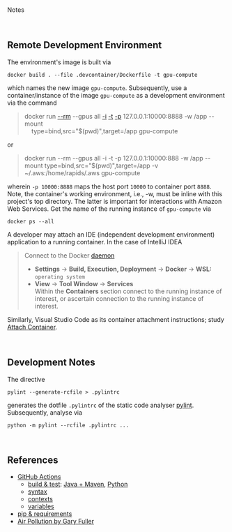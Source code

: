 <br>

Notes

<br>

## Remote Development Environment

The environment's image is built via

```shell
docker build . --file .devcontainer/Dockerfile -t gpu-compute
```

which names the new image `gpu-compute`.  Subsequently, use a container/instance of the image `gpu-compute` as a development environment via the command

> docker run [--rm](https://docs.docker.com/engine/reference/commandline/run/#:~:text=a%20container%20exits-,%2D%2Drm,-Automatically%20remove%20the) --gpus all [-i](https://docs.docker.com/engine/reference/commandline/run/#:~:text=and%20reaps%20processes-,%2D%2Dinteractive,-%2C%20%2Di) [-t](https://docs.docker.com/get-started/02_our_app/#:~:text=Finally%2C%20the-,%2Dt,-flag%20tags%20your) [-p](https://docs.docker.com/engine/reference/commandline/run/#:~:text=%2D%2Dpublish%20%2C-,%2Dp,-Publish%20a%20container%E2%80%99s) 127.0.0.1:10000:8888 -w /app --mount \
> &nbsp; &nbsp; type=bind,src="$(pwd)",target=/app gpu-compute

or

> docker run --rm --gpus all -i -t -p 127.0.0.1:10000:888 -w /app --mount type=bind,src="$(pwd)",target=/app -v ~/.aws:/home/rapids/.aws gpu-compute

wherein   `-p 10000:8888` maps the host port `10000` to container port `8888`.  Note, the container's working environment, i.e., -w, must be inline with this project's top directory.  The latter is important for interactions with Amazon Web Services.  Get the name of the running instance of ``gpu-compute`` via

```shell
docker ps --all
```

A developer may attach an IDE (independent development environment) application to a running container.  In the case of IntelliJ IDEA

> Connect to the Docker [daemon](https://www.jetbrains.com/help/idea/docker.html#connect_to_docker)
> * **Settings** $\rightarrow$ **Build, Execution, Deployment** $\rightarrow$ **Docker** $\rightarrow$ **WSL:** `operating system`
> * **View** $\rightarrow$ **Tool Window** $\rightarrow$ **Services** <br>Within the **Containers** section connect to the running instance of interest, or ascertain connection to the running instance of interest.

Similarly, Visual Studio Code as its container attachment instructions; study [Attach Container](https://code.visualstudio.com/docs/devcontainers/attach-container).

<br>


## Development Notes

The directive

```shell
pylint --generate-rcfile > .pylintrc
```

generates the dotfile `.pylintrc` of the static code analyser [pylint](https://pylint.pycqa.org/en/latest/user_guide/checkers/features.html).  Subsequently, analyse via

```shell
python -m pylint --rcfile .pylintrc ...
```

<br>

## References

* [GitHub Actions](https://docs.github.com/en/actions)
    * [build & test](https://docs.github.com/en/actions/automating-builds-and-tests/about-continuous-integration): [Java + Maven](https://docs.github.com/en/actions/automating-builds-and-tests/building-and-testing-java-with-maven), [Python](https://docs.github.com/en/actions/automating-builds-and-tests/building-and-testing-python)
    * [syntax](https://docs.github.com/en/actions/using-workflows/workflow-syntax-for-github-actions)
    * [contexts](https://docs.github.com/en/actions/learn-github-actions/contexts)
    * [variables](https://docs.github.com/en/actions/learn-github-actions/variables)
* [pip & requirements](https://pip.pypa.io/en/stable/reference/requirements-file-format/)
* [Air Pollution by Gary Fuller](https://www.theguardian.com/global/2024/feb/23/eu-countries-could-save-238000-lives-a-year-by-meeting-who-air-pollution-guidelines)

<br>
<br>

<br>
<br>

<br>
<br>

<br>
<br>
